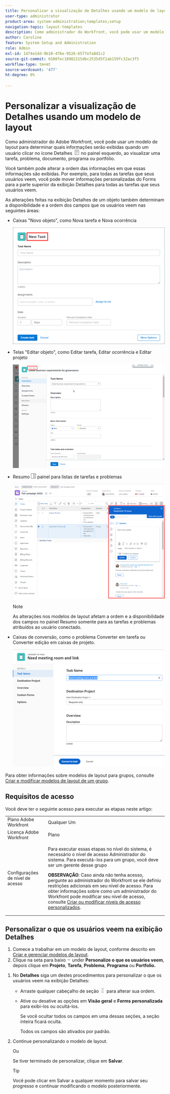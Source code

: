 ```yaml
---
title: Personalizar a visualização de Detalhes usando um modelo de layout
user-type: administrator
product-area: system-administration;templates;setup
navigation-topic: layout-templates
description: Como administrador do Workfront, você pode usar um modelo de layout para determinar quais informações serão exibidas quando um usuário selecionar a seção Detalhes no painel esquerdo enquanto exibe uma tarefa, problema, documento, programa ou portfólio.
author: Caroline
feature: System Setup and Administration
role: Admin
exl-id: 1474e1dd-9b10-476e-9526-6577efa8d1c2
source-git-commit: 6580fec18982215dbc2535d5f2ab159fc32ac3f5
workflow-type: tm+mt
source-wordcount: '477'
ht-degree: 0%

---
```


# Personalizar a visualização de Detalhes usando um modelo de layout

<!-- drafted for bulk editing proejcts: 
<span class="preview">The highlighted information on this page refers to functionality not yet generally available. It is available only in the Preview environment.</span> -->

Como administrador do Adobe Workfront, você pode usar um modelo de layout para determinar quais informações serão exibidas quando um usuário clicar no ícone Detalhes ![](assets/project-details-icon.png) no painel esquerdo, ao visualizar uma tarefa, problema, documento, programa ou portfólio.

<!--
or billing record
-->

Você também pode alterar a ordem das informações em que essas informações são exibidas. Por exemplo, para todas as tarefas que seus usuários veem, você pode mover informações personalizadas do Forms para a parte superior da exibição Detalhes para todas as tarefas que seus usuários veem.

As alterações feitas na exibição Detalhes de um objeto também determinam a disponibilidade e a ordem dos campos que os usuários veem nas seguintes áreas:

* Caixas &quot;Novo objeto&quot;, como Nova tarefa e Nova ocorrência

   ![](assets/new-task-dialog.png)

* Telas &quot;Editar objeto&quot;, como Editar tarefa, Editar ocorrência e Editar projeto

   ![](assets/edit-task-screen.png)

<!--drafted for bulk editing proejcts - make this bullet live and in yellow at Preview: 

* <span class="preview">"Edit objects" screens, such as Edit Projects, when editing projects in bulk</span>

  <span>![](assets/customize-edit-projects-in-bulk-box-with-layout-template.png)</span>
  -->

* Resumo ![](assets/summary-panel-icon.png) painel para listas de tarefas e problemas

   ![](assets/summary-area.png)

   >[!NOTE]
   >
   >As alterações nos modelos de layout afetam a ordem e a disponibilidade dos campos no painel Resumo somente para as tarefas e problemas atribuídos ao usuário conectado.

* Caixas de conversão, como o problema Converter em tarefa ou Converter edição em caixas de projeto.

   ![Caixa Converter problema em tarefa](assets/convert-issue-to-task-box.png)

Para obter informações sobre modelos de layout para grupos, consulte [Criar e modificar modelos de layout de um grupo](../../../administration-and-setup/manage-groups/work-with-group-objects/create-and-modify-a-groups-layout-templates.md).

## Requisitos de acesso

Você deve ter o seguinte acesso para executar as etapas neste artigo:

<table style="table-layout:auto"> 
 <col> 
 <col> 
 <tbody> 
  <tr> 
   <td role="rowheader">Plano Adobe Workfront</td> 
   <td>Qualquer Um</td> 
  </tr> 
  <tr> 
   <td role="rowheader">Licença Adobe Workfront</td> 
   <td>Plano</td> 
  </tr> 
  <tr> 
   <td role="rowheader">Configurações de nível de acesso</td> 
   <td> <p>Para executar essas etapas no nível do sistema, é necessário o nível de acesso Administrador do sistema.
Para executá-los para um grupo, você deve ser um gerente desse grupo</p> <p><b>OBSERVAÇÃO</b>: Caso ainda não tenha acesso, pergunte ao administrador do Workfront se ele definiu restrições adicionais em seu nível de acesso. Para obter informações sobre como um administrador do Workfront pode modificar seu nível de acesso, consulte <a href="../../../administration-and-setup/add-users/configure-and-grant-access/create-modify-access-levels.md" class="MCXref xref">Criar ou modificar níveis de acesso personalizados</a>.</p> </td> 
  </tr> 
 </tbody> 
</table>

## Personalizar o que os usuários veem na exibição Detalhes

1. Comece a trabalhar em um modelo de layout, conforme descrito em [Criar e gerenciar modelos de layout](../../../administration-and-setup/customize-workfront/use-layout-templates/create-and-manage-layout-templates.md).
1. Clique na seta para baixo ![](assets/dropdown-arrow-12x12.png) under **Personalize o que os usuários veem**, depois clique em **Projeto**, **Tarefa**, **Problema**, **Programa** ou **Portfolio.**
<!--
, or billing record
-->

1. No **Detalhes** siga um destes procedimentos para personalizar o que os usuários veem na exibição Detalhes:

   * Arraste qualquer cabeçalho de seção ![](assets/move-icon---dots.png) para alterar sua ordem.
   * Ative ou desative as opções em **Visão geral** e **Forms personalizada** para exibi-los ou ocultá-los.

      Se você ocultar todos os campos em uma dessas seções, a seção inteira ficará oculta.

      Todos os campos são ativados por padrão.

1. Continue personalizando o modelo de layout.

   Ou

   Se tiver terminado de personalizar, clique em **Salvar**.

   >[!TIP]
   >
   >Você pode clicar em Salvar a qualquer momento para salvar seu progresso e continuar modificando o modelo posteriormente.
